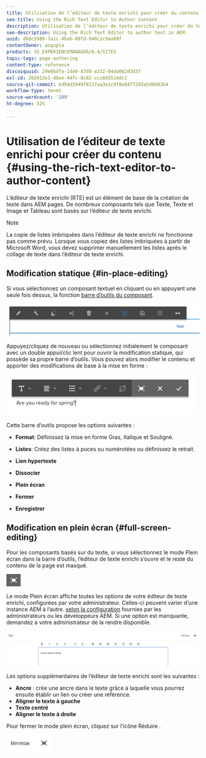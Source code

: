 ```yaml
---
title: Utilisation de l’éditeur de texte enrichi pour créer du contenu
seo-title: Using the Rich Text Editor to Author Content
description: Utilisation de l’éditeur de texte enrichi pour créer du texte dans AEM.
seo-description: Using the Rich Text Editor to author text in AEM.
uuid: d8dc5989-7a1c-4bab-88fd-040c2c9aa69f
contentOwner: asgupta
products: SG_EXPERIENCEMANAGER/6.4/SITES
topic-tags: page-authoring
content-type: reference
discoiquuid: 29e0bdfa-1d49-47d9-a332-04da062d3d3f
exl-id: 26d912e1-d8ee-44fc-8c82-ccc66551ddc1
source-git-commit: bd94d3949f0117aa3e1c9f0e84f7293a5d6b03b4
workflow-type: tm+mt
source-wordcount: '289'
ht-degree: 32%

---
```


# Utilisation de l’éditeur de texte enrichi pour créer du contenu {#using-the-rich-text-editor-to-author-content}

L’éditeur de texte enrichi (RTE) est un élément de base de la création de texte dans AEM pages. De nombreux composants tels que Texte, Texte et Image et Tableau sont basés sur l’éditeur de texte enrichi.

>[!NOTE]
>
>La copie de listes imbriquées dans l’éditeur de texte enrichi ne fonctionne pas comme prévu. Lorsque vous copiez des listes imbriquées à partir de Microsoft Word, vous devez supprimer manuellement les listes après le collage de texte dans l’éditeur de texte enrichi.

## Modification statique {#in-place-editing}

Si vous sélectionnez un composant textuel en cliquant ou en appuyant une seule fois dessus, la fonction [barre d’outils du composant](../sites-authoring/editing-content.md#edit-configure-copy-cut-delete-paste).

![screen_shot_2018-03-21at163054](assets/screen_shot_2018-03-21at163054.png)

Appuyez/cliquez de nouveau ou sélectionnez initialement le composant avec un double appui/clic lent pour ouvrir la modification statique, qui possède sa propre barre d’outils. Vous pouvez alors modifier le contenu et apporter des modifications de base à la mise en forme :

![screen_shot_2018-03-21at163214](assets/screen_shot_2018-03-21at163214.png)

Cette barre d’outils propose les options suivantes :

* **Format**: Définissez la mise en forme Gras, Italique et Souligné.

* **Listes**: Créez des listes à puces ou numérotées ou définissez le retrait.

* **Lien hypertexte**

* **Dissocier**

* **Plein écran**

* **Fermer**

* **Enregistrer**

## Modification en plein écran {#full-screen-editing}

Pour les composants basés sur du texte, si vous sélectionnez le mode Plein écran dans la barre d’outils, l’éditeur de texte enrichi s’ouvre et le reste du contenu de la page est masqué.

![](do-not-localize/screen_shot_2018-03-21at163236.png)

Le mode Plein écran affiche toutes les options de votre éditeur de texte enrichi, configurées par votre administrateur. Celles-ci peuvent varier d’une instance AEM à l’autre. [selon la configuration](../sites-administering/rich-text-editor.md) fournies par les administrateurs ou les développeurs AEM. Si une option est manquante, demandez à votre administrateur de la rendre disponible.

![screen_shot_2018-03-21at163248](assets/screen_shot_2018-03-21at163248.png)

Les options supplémentaires de l’éditeur de texte enrichi sont les suivantes :

* **Ancre** : crée une ancre dans le texte grâce à laquelle vous pourrez ensuite établir un lien ou créer une référence.
* **Aligner le texte à gauche**
* **Texte centré**
* **Aligner le texte à droite**

Pour fermer le mode plein écran, cliquez sur l’icône Réduire .

![screen_shot_2018-03-21at163323](assets/screen_shot_2018-03-21at163323.png)
